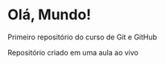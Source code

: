 # Olá, Mundo!
 Primeiro repositório do curso de Git e GitHub


 Repositório criado em uma aula ao vivo
